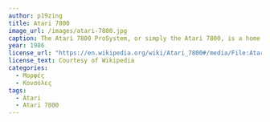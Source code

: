 ```yaml
---
author: p19zing
title: Atari 7800 
image_url: /images/atari-7800.jpg
caption: The Atari 7800 ProSystem, or simply the Atari 7800, is a home video game console officially released by Atari Corporation in 1986 as the successor to both the Atari 2600 and Atari 5200.[3] It can run almost all Atari 2600 cartridges, making it one of the first consoles with backward compatibility. It shipped with a different model of joystick from the 2600-standard CX40 and Pole Position II as the pack-in game. Most of the announced titles at launch were ports of 1980–83 arcade games.
year: 1986 
license_url: "https://en.wikipedia.org/wiki/Atari_7800#/media/File:Atari-7800-Console-Set.jpg" 
license_text: Courtesy of Wikipedia
categories:
  - Μορφές
  - Κονσόλες 
tags:
  - Atari
  - Atari 7800
---
```

